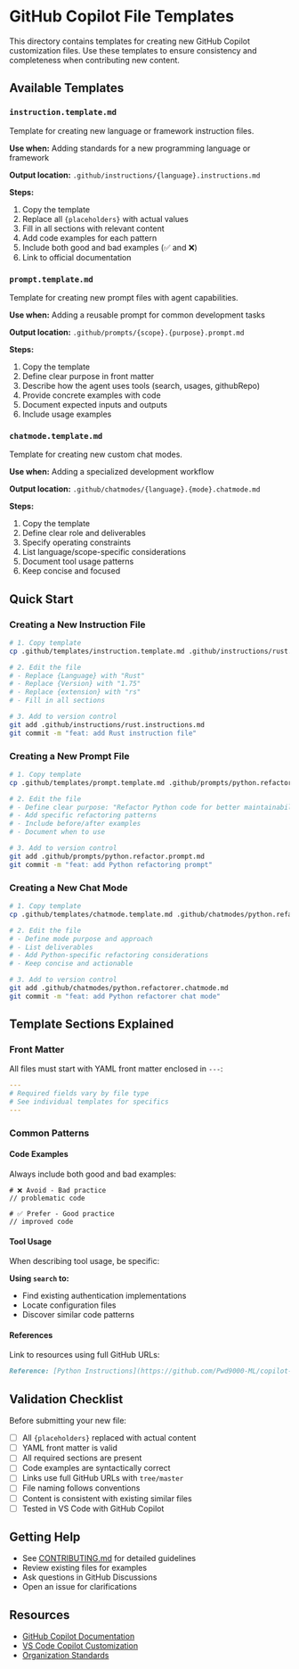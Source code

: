 # GitHub Copilot File Templates

This directory contains templates for creating new GitHub Copilot customization files. Use these templates to ensure consistency and completeness when contributing new content.

## Available Templates

### `instruction.template.md`
Template for creating new language or framework instruction files.

**Use when:** Adding standards for a new programming language or framework

**Output location:** `.github/instructions/{language}.instructions.md`

**Steps:**
1. Copy the template
2. Replace all `{placeholders}` with actual values
3. Fill in all sections with relevant content
4. Add code examples for each pattern
5. Include both good and bad examples (✅ and ❌)
6. Link to official documentation

### `prompt.template.md`
Template for creating new prompt files with agent capabilities.

**Use when:** Adding a reusable prompt for common development tasks

**Output location:** `.github/prompts/{scope}.{purpose}.prompt.md`

**Steps:**
1. Copy the template
2. Define clear purpose in front matter
3. Describe how the agent uses tools (search, usages, githubRepo)
4. Provide concrete examples with code
5. Document expected inputs and outputs
6. Include usage examples

### `chatmode.template.md`
Template for creating new custom chat modes.

**Use when:** Adding a specialized development workflow

**Output location:** `.github/chatmodes/{language}.{mode}.chatmode.md`

**Steps:**
1. Copy the template
2. Define clear role and deliverables
3. Specify operating constraints
4. List language/scope-specific considerations
5. Document tool usage patterns
6. Keep concise and focused

## Quick Start

### Creating a New Instruction File

```bash
# 1. Copy template
cp .github/templates/instruction.template.md .github/instructions/rust.instructions.md

# 2. Edit the file
# - Replace {Language} with "Rust"
# - Replace {Version} with "1.75"
# - Replace {extension} with "rs"
# - Fill in all sections

# 3. Add to version control
git add .github/instructions/rust.instructions.md
git commit -m "feat: add Rust instruction file"
```

### Creating a New Prompt File

```bash
# 1. Copy template
cp .github/templates/prompt.template.md .github/prompts/python.refactor.prompt.md

# 2. Edit the file
# - Define clear purpose: "Refactor Python code for better maintainability"
# - Add specific refactoring patterns
# - Include before/after examples
# - Document when to use

# 3. Add to version control
git add .github/prompts/python.refactor.prompt.md
git commit -m "feat: add Python refactoring prompt"
```

### Creating a New Chat Mode

```bash
# 1. Copy template
cp .github/templates/chatmode.template.md .github/chatmodes/python.refactorer.chatmode.md

# 2. Edit the file
# - Define mode purpose and approach
# - List deliverables
# - Add Python-specific refactoring considerations
# - Keep concise and actionable

# 3. Add to version control
git add .github/chatmodes/python.refactorer.chatmode.md
git commit -m "feat: add Python refactorer chat mode"
```

## Template Sections Explained

### Front Matter
All files must start with YAML front matter enclosed in `---`:

```yaml
---
# Required fields vary by file type
# See individual templates for specifics
---
```

### Common Patterns

#### Code Examples
Always include both good and bad examples:

```language
# ❌ Avoid - Bad practice
// problematic code

# ✅ Prefer - Good practice
// improved code
```

#### Tool Usage
When describing tool usage, be specific:

**Using `search` to:**
- Find existing authentication implementations
- Locate configuration files
- Discover similar code patterns

#### References
Link to resources using full GitHub URLs:

```markdown
Reference: [Python Instructions](https://github.com/Pwd9000-ML/copilot-archetype-standards/tree/master/.github/instructions/python.instructions.md)
```

## Validation Checklist

Before submitting your new file:

- [ ] All `{placeholders}` replaced with actual content
- [ ] YAML front matter is valid
- [ ] All required sections are present
- [ ] Code examples are syntactically correct
- [ ] Links use full GitHub URLs with `tree/master`
- [ ] File naming follows conventions
- [ ] Content is consistent with existing similar files
- [ ] Tested in VS Code with GitHub Copilot

## Getting Help

- See [CONTRIBUTING.md](../../CONTRIBUTING.md) for detailed guidelines
- Review existing files for examples
- Ask questions in GitHub Discussions
- Open an issue for clarifications

## Resources

- [GitHub Copilot Documentation](https://docs.github.com/en/copilot)
- [VS Code Copilot Customization](https://code.visualstudio.com/docs/copilot/customization)
- [Organization Standards](../..)
